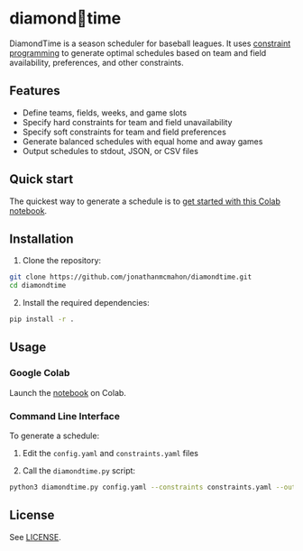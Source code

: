 # diamond💎time

DiamondTime is a season scheduler for baseball leagues. It uses [constraint programming](https://en.wikipedia.org/wiki/Constraint_programming) to generate optimal schedules based on team and field availability, preferences, and other constraints.

## Features

- Define teams, fields, weeks, and game slots
- Specify hard constraints for team and field unavailability
- Specify soft constraints for team and field preferences
- Generate balanced schedules with equal home and away games
- Output schedules to stdout, JSON, or CSV files

## Quick start

The quickest way to generate a schedule is to [get started with this Colab notebook](https://colab.research.google.com/github/jonathanmcmahon/diamondtime/blob/master/notebooks/Diamondtime_Schedule_Example.ipynb).

## Installation

1. Clone the repository:

```sh
git clone https://github.com/jonathanmcmahon/diamondtime.git
cd diamondtime
```

2. Install the required dependencies:

```sh
pip install -r .
```

## Usage

### Google Colab

Launch the [notebook](https://colab.research.google.com/github/jonathanmcmahon/diamondtime/blob/master/notebooks/Diamondtime_Schedule_Example.ipynb) on Colab.

### Command Line Interface

To generate a schedule: 

1. Edit the `config.yaml` and `constraints.yaml` files 

2. Call the `diamondtime.py` script:

```sh
python3 diamondtime.py config.yaml --constraints constraints.yaml --out schedule.csv
```

## License 

See [LICENSE](LICENSE).